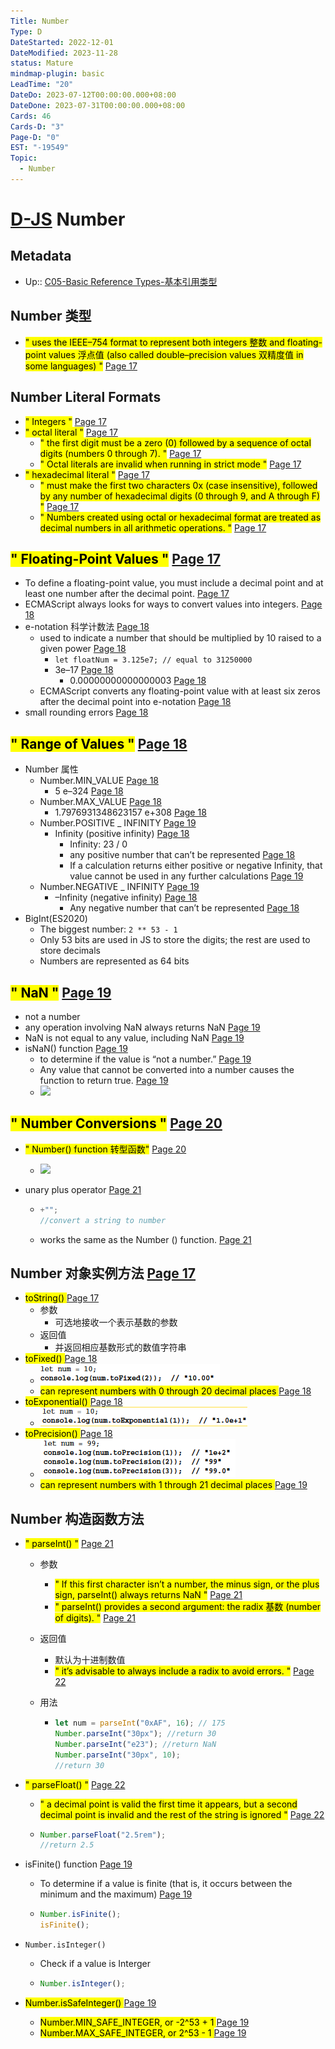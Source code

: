 ```yaml
---
Title: Number
Type: D
DateStarted: 2022-12-01
DateModified: 2023-11-28
status: Mature
mindmap-plugin: basic
LeadTime: "20"
DateDo: 2023-07-12T00:00:00.000+08:00
DateDone: 2023-07-31T00:00:00.000+08:00
Cards: 46
Cards-D: "3"
Page-D: "0"
EST: "-19549"
Topic:
  - Number
---
```


# [D-JS](O-JS.md) Number

## Metadata

- Up:: [C05-Basic Reference Types-基本引用类型](C05-Basic%20Reference%20Types-基本引用类型.md)

## Number 类型

- <mark class="hltr-yellow ">" uses the IEEE–754 format to represent both integers 整数 and floating-point values 浮点值 (also called double–precision values 双精度值 in some languages) "</mark> [Page 17 ](zotero://open-pdf/library/items/2BS329KQ?page=17&annotation=A5WZZFZV)

## Number Literal Formats

- <mark class="hltr-orange ">" Integers "</mark> [Page 17 ](zotero://open-pdf/library/items/2BS329KQ?page=17&annotation=FZRMQJER)
- <mark class="hltr-orange ">" octal literal "</mark> [Page 17 ](zotero://open-pdf/library/items/2BS329KQ?page=17&annotation=RQB6KWEC)
  - <mark class="hltr-yellow ">" the first digit must be a zero (0) followed by a sequence of octal digits (numbers 0 through 7). "</mark> [Page 17 ](zotero://open-pdf/library/items/2BS329KQ?page=17&annotation=YS29P5TB)
  - <mark class="hltr-yellow ">" Octal literals are invalid when running in strict mode "</mark> [Page 17 ](zotero://open-pdf/library/items/2BS329KQ?page=17&annotation=8Z3RHIEU)
- <mark class="hltr-orange ">" hexadecimal literal "</mark> [Page 17 ](zotero://open-pdf/library/items/2BS329KQ?page=17&annotation=XEY4B8AR)
  - <mark class="hltr-yellow ">" must make the first two characters 0x (case insensitive), followed by any number of hexadecimal digits (0 through 9, and A through F) "</mark> [Page 17 ](zotero://open-pdf/library/items/2BS329KQ?page=17&annotation=EX2ZTVDK)
  - <mark class="hltr-yellow ">" Numbers created using octal or hexadecimal format are treated as decimal numbers in all arithmetic operations. "</mark> [Page 17 ](zotero://open-pdf/library/items/2BS329KQ?page=17&annotation=JRHZCGE8)

## <mark class="hltr-gray ">" Floating-Point Values "</mark> [Page 17 ](zotero://open-pdf/library/items/2BS329KQ?page=17&annotation=T98XG2D7)

- <mark class="hltr-yellow "> </mark> To define a floating-point value, you must include a decimal point and at least one number after the decimal point. [Page 17 ](zotero://open-pdf/library/items/2BS329KQ?page=17&annotation=RFDEY5S4)
- <mark class="hltr-yellow "> </mark> ECMAScript always looks for ways to convert values into integers. [Page 18 ](zotero://open-pdf/library/items/2BS329KQ?page=18&annotation=VJCLBKPX)
- <mark class="hltr-orange "> </mark> e-notation 科学计数法 [Page 18 ](zotero://open-pdf/library/items/2BS329KQ?page=18&annotation=UN6QPP3C)
  - <mark class="hltr-yellow "> </mark> used to indicate a number that should be multiplied by 10 raised to a given power [Page 18 ](zotero://open-pdf/library/items/2BS329KQ?page=18&annotation=GRBMX4RG)
    - `let floatNum = 3.125e7; // equal to 31250000`
    - <mark class="hltr-yellow "> </mark> 3e–17 [Page 18 ](zotero://open-pdf/library/items/2BS329KQ?page=18&annotation=Y3MUJ2UR)
      - <mark class="hltr-yellow "> </mark> 0.00000000000000003 [Page 18 ](zotero://open-pdf/library/items/2BS329KQ?page=18&annotation=DDL55Z8D)
  - <mark class="hltr-yellow "> </mark> ECMAScript converts any floating-point value with at least six zeros after the decimal point into e-notation [Page 18 ](zotero://open-pdf/library/items/2BS329KQ?page=18&annotation=5BIM5XWJ)
- <mark class="hltr-orange "> </mark> small rounding errors [Page 18 ](zotero://open-pdf/library/items/2BS329KQ?page=18&annotation=BVKJB4XY)

## <mark class="hltr-gray ">" Range of Values "</mark> [Page 18 ](zotero://open-pdf/library/items/2BS329KQ?page=18&annotation=WHDRDPSG)

- Number 属性
  - <mark class="hltr-orange "> </mark> Number.MIN_VALUE [Page 18 ](zotero://open-pdf/library/items/2BS329KQ?page=18&annotation=2Q7TE89T)
    - <mark class="hltr-yellow "> </mark> 5 e–324 [Page 18 ](zotero://open-pdf/library/items/2BS329KQ?page=18&annotation=TBWBHHBJ)
  - <mark class="hltr-orange "> </mark> Number.MAX_VALUE [Page 18 ](zotero://open-pdf/library/items/2BS329KQ?page=18&annotation=QCNLPCQZ)
    - <mark class="hltr-yellow "> </mark> 1.7976931348623157 e+308 [Page 18 ](zotero://open-pdf/library/items/2BS329KQ?page=18&annotation=XX4PRL6W)
  - <mark class="hltr-orange "> </mark> Number.POSITIVE \_ INFINITY [Page 19 ](zotero://open-pdf/library/items/2BS329KQ?page=19&annotation=DAP4Z8CF)
    - <mark class="hltr-orange "> </mark> Infinity (positive infinity) [Page 18 ](zotero://open-pdf/library/items/2BS329KQ?page=18&annotation=L4FL2HMR)
      - Infinity: 23 / 0
      - <mark class="hltr-yellow "> </mark> any positive number that can’t be represented [Page 18 ](zotero://open-pdf/library/items/2BS329KQ?page=18&annotation=BGJFJG5Q)
      - <mark class="hltr-yellow "> </mark> If a calculation returns either positive or negative Infinity, that value cannot be used in any further calculations [Page 19 ](zotero://open-pdf/library/items/2BS329KQ?page=19&annotation=Z7TDBQRP)
  - <mark class="hltr-orange "> </mark> Number.NEGATIVE \_ INFINITY [Page 19 ](zotero://open-pdf/library/items/2BS329KQ?page=19&annotation=46LC8L9X)
    - <mark class="hltr-orange "> </mark> –Infinity (negative infinity) [Page 18 ](zotero://open-pdf/library/items/2BS329KQ?page=18&annotation=7WDWI9TZ)
      - <mark class="hltr-yellow "> </mark> Any negative number that can’t be represented [Page 18 ](zotero://open-pdf/library/items/2BS329KQ?page=18&annotation=GPX73K37)
- BigInt(ES2020)
  - The biggest number: `2 ** 53 - 1`
  - Only 53 bits are used in JS to store the digits; the rest are used to store decimals
  - Numbers are represented as 64 bits

## <mark class="hltr-gray ">" NaN "</mark> [Page 19 ](zotero://open-pdf/library/items/2BS329KQ?page=19&annotation=24WP33WV)

- not a number
- <mark class="hltr-yellow "> </mark> any operation involving NaN always returns NaN [Page 19 ](zotero://open-pdf/library/items/2BS329KQ?page=19&annotation=5VZ83BB9)
- <mark class="hltr-yellow "> </mark> NaN is not equal to any value, including NaN [Page 19 ](zotero://open-pdf/library/items/2BS329KQ?page=19&annotation=U4CXQP3U)
- <mark class="hltr-orange "> </mark> isNaN() function [Page 19 ](zotero://open-pdf/library/items/2BS329KQ?page=19&annotation=SKYWJJEA)
  - <mark class="hltr-yellow "> </mark> to determine if the value is “not a number.” [Page 19 ](zotero://open-pdf/library/items/2BS329KQ?page=19&annotation=QWYI8S8G)
  - <mark class="hltr-yellow "> </mark> Any value that cannot be converted into a number causes the function to return true. [Page 19 ](zotero://open-pdf/library/items/2BS329KQ?page=19&annotation=M8ZM96DF)
  - ![](Paste%20image%201690789727897image.png)

## <mark class="hltr-gray ">" Number Conversions "</mark> [Page 20 ](zotero://open-pdf/library/items/2BS329KQ?page=20&annotation=5TYX6IXZ)

- <mark class="hltr-orange ">" Number() function 转型函数"</mark> [Page 20 ](zotero://open-pdf/library/items/2BS329KQ?page=20&annotation=67KS4CPB)
  - ![](Paste%20image%201690790014137image.png)
- <mark class="hltr-orange "> </mark> unary plus operator [Page 21 ](zotero://open-pdf/library/items/2BS329KQ?page=21&annotation=FC7LIRQT)

  - ```js
    +"";
    //convert a string to number
    ```

  - <mark class="hltr-yellow "> </mark> works the same as the Number () function. [Page 21 ](zotero://open-pdf/library/items/2BS329KQ?page=21&annotation=HWIFNUEM)

## Number 对象实例方法 [Page 17 ](zotero://open-pdf/library/items/6CRSJHBD?page=17&annotation=WN4YVWYP)

- <mark class="hltr-orange "> toString() </mark> [Page 17](zotero://open-pdf/library/items/6CRSJHBD?page=17&annotation=4WYH253H)
  - 参数
    - 可选地接收一个表示基数的参数
  - 返回值
    - 并返回相应基数形式的数值字符串
- <mark class="hltr-orange "> toFixed() </mark> [Page 18](zotero://open-pdf/library/items/6CRSJHBD?page=18&annotation=B38XUVSX)
  - ![](z-Assets/C05BasicReferenceTypes-18-x68-y469.png)
  - <mark class="hltr-yellow "> can represent numbers with 0 through 20 decimal places </mark> [Page 18](zotero://open-pdf/library/items/6CRSJHBD?page=18&annotation=5Y6GE2JY)
- <mark class="hltr-orange "> toExponential() </mark> [Page 18](zotero://open-pdf/library/items/6CRSJHBD?page=18&annotation=NK94UD7F)
  - ![](z-Assets/C05BasicReferenceTypes-18-x66-y196.png)
- <mark class="hltr-orange "> toPrecision() </mark> [Page 18](zotero://open-pdf/library/items/6CRSJHBD?page=18&annotation=NEW9XL9L)
  - ![](z-Assets/C05BasicReferenceTypes-18-x64-y67.png)
  - <mark class="hltr-yellow "> can represent numbers with 1 through 21 decimal places </mark> [Page 19](zotero://open-pdf/library/items/6CRSJHBD?page=19&annotation=Z69M7WK4)

## Number 构造函数方法

- <mark class="hltr-orange ">" parseInt() "</mark> [Page 21 ](zotero://open-pdf/library/items/2BS329KQ?page=21&annotation=I7R8K26N)

  - 参数
    - <mark class="hltr-yellow ">" If this first character isn’t a number, the minus sign, or the plus sign, parseInt() always returns NaN "</mark> [Page 21 ](zotero://open-pdf/library/items/2BS329KQ?page=21&annotation=KRFNH8EF)
    - <mark class="hltr-yellow ">" parseInt() provides a second argument: the radix 基数 (number of digits). "</mark> [Page 21 ](zotero://open-pdf/library/items/2BS329KQ?page=21&annotation=XQM7AC63)
  - 返回值
    - 默认为十进制数值
    - <mark class="hltr-yellow ">" it’s advisable to always include a radix to avoid errors. "</mark> [Page 22 ](zotero://open-pdf/library/items/2BS329KQ?page=22&annotation=F8A8J64T)
  - 用法

    - ```js
      let num = parseInt("0xAF", 16); // 175
      Number.parseInt("30px"); //return 30
      Number.parseInt("e23"); //return NaN
      Number.parseInt("30px", 10);
      //return 30
      ```

- <mark class="hltr-orange ">" parseFloat() "</mark> [Page 22 ](zotero://open-pdf/library/items/2BS329KQ?page=22&annotation=XRD4NPWT)

  - <mark class="hltr-yellow ">" a decimal point is valid the first time it appears, but a second decimal point is invalid and the rest of the string is ignored "</mark> [Page 22 ](zotero://open-pdf/library/items/2BS329KQ?page=22&annotation=MKU62BPB)

  - ```js
    Number.parseFloat("2.5rem");
    //return 2.5
    ```

- <mark class="hltr-orange "> </mark> isFinite() function [Page 19 ](zotero://open-pdf/library/items/2BS329KQ?page=19&annotation=QEYIC3VT)

  - <mark class="hltr-yellow "> </mark> To determine if a value is finite (that is, it occurs between the minimum and the maximum) [Page 19 ](zotero://open-pdf/library/items/2BS329KQ?page=19&annotation=C2KJJ5E7)

  - ```js
    Number.isFinite();
    isFinite();
    ```

- `Number.isInteger()`

  - Check if a value is Interger

  - ```js
    Number.isInteger();
    ```

- <mark class="hltr-orange "> Number.isSafeInteger() </mark> [Page 19](zotero://open-pdf/library/items/6CRSJHBD?page=19&annotation=XCS5RBUS)
  - <mark class="hltr-yellow "> Number.MIN_SAFE_INTEGER, or -2^53 + 1 </mark> [Page 19](zotero://open-pdf/library/items/6CRSJHBD?page=19&annotation=GALJFVJ3)
  - <mark class="hltr-yellow "> Number.MAX_SAFE_INTEGER, or 2^53 - 1 </mark> [Page 19](zotero://open-pdf/library/items/6CRSJHBD?page=19&annotation=QKVQB3BU)

